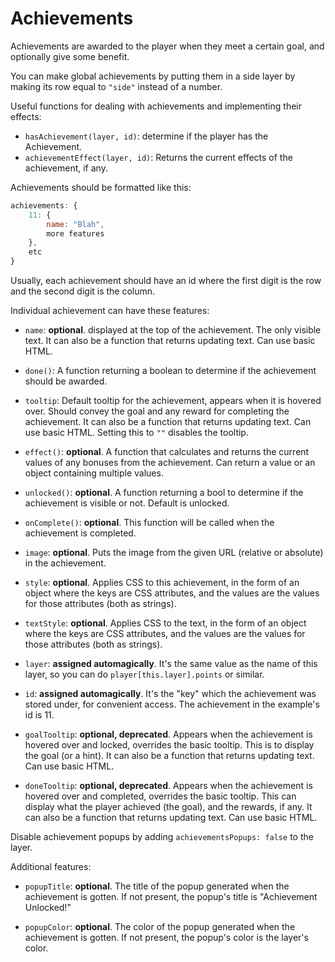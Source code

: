# Achievements

Achievements are awarded to the player when they meet a certain goal, and optionally give some benefit.

You can make global achievements by putting them in a side layer by making its row equal to `"side"` instead of a number.

Useful functions for dealing with achievements and implementing their effects:

- `hasAchievement(layer, id)`: determine if the player has the Achievement.
- `achievementEffect(layer, id)`: Returns the current effects of the achievement, if any.

Achievements should be formatted like this:

```js
achievements: {
    11: {
        name: "Blah",
        more features
    },
    etc
}
```

Usually, each achievement should have an id where the first digit is the row and the second digit is the column.

Individual achievement can have these features:

- `name`: **optional**. displayed at the top of the achievement. The only visible text. It can also be a function that returns updating text. Can use basic HTML.

- `done()`: A function returning a boolean to determine if the achievement should be awarded.

- `tooltip`: Default tooltip for the achievement, appears when it is hovered over. Should convey the goal and any reward for completing the achievement. It can also be a function that returns updating text. Can use basic HTML. Setting this to `""` disables the tooltip.

- `effect()`: **optional**. A function that calculates and returns the current values of any bonuses from the achievement. Can return a value or an object containing multiple values.

- `unlocked()`: **optional**. A function returning a bool to determine if the achievement is visible or not. Default is unlocked.

- `onComplete()`: **optional**. This function will be called when the achievement is completed.

- `image`: **optional**. Puts the image from the given URL (relative or absolute) in the achievement.

- `style`: **optional**. Applies CSS to this achievement, in the form of an object where the keys are CSS attributes, and the values are the values for those attributes (both as strings).

- `textStyle`: **optional**. Applies CSS to the text, in the form of an object where the keys are CSS attributes, and the values are the values for those attributes (both as strings).

- `layer`: **assigned automagically**. It's the same value as the name of this layer, so you can do `player[this.layer].points` or similar.

- `id`: **assigned automagically**. It's the "key" which the achievement was stored under, for convenient access. The achievement in the example's id is 11.

- `goalTooltip`: **optional, deprecated**. Appears when the achievement is hovered over and locked, overrides the basic tooltip. This is to display the goal (or a hint). It can also be a function that returns updating text. Can use basic HTML.

- `doneTooltip`: **optional, deprecated**. Appears when the achievement is hovered over and completed, overrides the basic tooltip. This can display what the player achieved (the goal), and the rewards, if any. It can also be a function that returns updating text. Can use basic HTML.

Disable achievement popups by adding `achievementsPopups: false` to the layer.

Additional features:

- `popupTitle`: **optional**. The title of the popup generated when the achievement is gotten. If not present, the popup's title is "Achievement Unlocked!"

- `popupColor`: **optional**. The color of the popup generated when the achievement is gotten. If not present, the popup's color is the layer's color.

